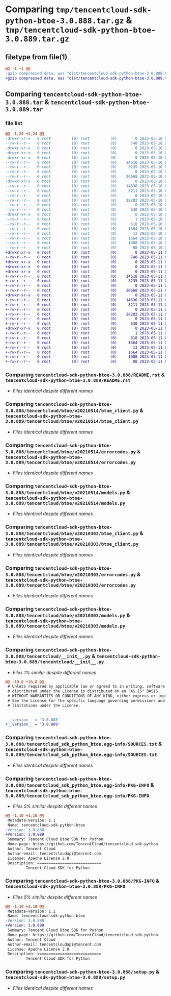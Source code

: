 # Comparing `tmp/tencentcloud-sdk-python-btoe-3.0.888.tar.gz` & `tmp/tencentcloud-sdk-python-btoe-3.0.889.tar.gz`

## filetype from file(1)

```diff
@@ -1 +1 @@
-gzip compressed data, was "dist/tencentcloud-sdk-python-btoe-3.0.888.tar", last modified: Wed May 10 01:51:14 2023, max compression
+gzip compressed data, was "dist/tencentcloud-sdk-python-btoe-3.0.889.tar", last modified: Thu May 11 02:23:32 2023, max compression
```

## Comparing `tencentcloud-sdk-python-btoe-3.0.888.tar` & `tencentcloud-sdk-python-btoe-3.0.889.tar`

### file list

```diff
@@ -1,24 +1,24 @@
-drwxr-xr-x   0 root         (0) root         (0)        0 2023-05-10 01:51:14.000000 tencentcloud-sdk-python-btoe-3.0.888/
--rw-r--r--   0 root         (0) root         (0)      740 2023-05-10 01:51:14.000000 tencentcloud-sdk-python-btoe-3.0.888/README.rst
-drwxr-xr-x   0 root         (0) root         (0)        0 2023-05-10 01:51:14.000000 tencentcloud-sdk-python-btoe-3.0.888/tencentcloud/
-drwxr-xr-x   0 root         (0) root         (0)        0 2023-05-10 01:51:14.000000 tencentcloud-sdk-python-btoe-3.0.888/tencentcloud/btoe/
-drwxr-xr-x   0 root         (0) root         (0)        0 2023-05-10 01:51:14.000000 tencentcloud-sdk-python-btoe-3.0.888/tencentcloud/btoe/v20210514/
--rw-r--r--   0 root         (0) root         (0)    14610 2023-05-10 01:51:14.000000 tencentcloud-sdk-python-btoe-3.0.888/tencentcloud/btoe/v20210514/btoe_client.py
--rw-r--r--   0 root         (0) root         (0)     3235 2023-05-10 01:51:14.000000 tencentcloud-sdk-python-btoe-3.0.888/tencentcloud/btoe/v20210514/errorcodes.py
--rw-r--r--   0 root         (0) root         (0)        0 2023-05-10 01:51:14.000000 tencentcloud-sdk-python-btoe-3.0.888/tencentcloud/btoe/v20210514/__init__.py
--rw-r--r--   0 root         (0) root         (0)    26668 2023-05-10 01:51:14.000000 tencentcloud-sdk-python-btoe-3.0.888/tencentcloud/btoe/v20210514/models.py
-drwxr-xr-x   0 root         (0) root         (0)        0 2023-05-10 01:51:14.000000 tencentcloud-sdk-python-btoe-3.0.888/tencentcloud/btoe/v20210303/
--rw-r--r--   0 root         (0) root         (0)    14636 2023-05-10 01:51:14.000000 tencentcloud-sdk-python-btoe-3.0.888/tencentcloud/btoe/v20210303/btoe_client.py
--rw-r--r--   0 root         (0) root         (0)     3211 2023-05-10 01:51:14.000000 tencentcloud-sdk-python-btoe-3.0.888/tencentcloud/btoe/v20210303/errorcodes.py
--rw-r--r--   0 root         (0) root         (0)        0 2023-05-10 01:51:14.000000 tencentcloud-sdk-python-btoe-3.0.888/tencentcloud/btoe/v20210303/__init__.py
--rw-r--r--   0 root         (0) root         (0)    28282 2023-05-10 01:51:14.000000 tencentcloud-sdk-python-btoe-3.0.888/tencentcloud/btoe/v20210303/models.py
--rw-r--r--   0 root         (0) root         (0)        0 2023-05-10 01:51:14.000000 tencentcloud-sdk-python-btoe-3.0.888/tencentcloud/btoe/__init__.py
--rw-r--r--   0 root         (0) root         (0)      630 2023-05-10 01:51:14.000000 tencentcloud-sdk-python-btoe-3.0.888/tencentcloud/__init__.py
-drwxr-xr-x   0 root         (0) root         (0)        0 2023-05-10 01:51:14.000000 tencentcloud-sdk-python-btoe-3.0.888/tencentcloud_sdk_python_btoe.egg-info/
--rw-r--r--   0 root         (0) root         (0)        1 2023-05-10 01:51:14.000000 tencentcloud-sdk-python-btoe-3.0.888/tencentcloud_sdk_python_btoe.egg-info/dependency_links.txt
--rw-r--r--   0 root         (0) root         (0)      618 2023-05-10 01:51:14.000000 tencentcloud-sdk-python-btoe-3.0.888/tencentcloud_sdk_python_btoe.egg-info/SOURCES.txt
--rw-r--r--   0 root         (0) root         (0)     1664 2023-05-10 01:51:14.000000 tencentcloud-sdk-python-btoe-3.0.888/tencentcloud_sdk_python_btoe.egg-info/PKG-INFO
--rw-r--r--   0 root         (0) root         (0)       13 2023-05-10 01:51:14.000000 tencentcloud-sdk-python-btoe-3.0.888/tencentcloud_sdk_python_btoe.egg-info/top_level.txt
--rw-r--r--   0 root         (0) root         (0)     1664 2023-05-10 01:51:14.000000 tencentcloud-sdk-python-btoe-3.0.888/PKG-INFO
--rw-r--r--   0 root         (0) root         (0)     1008 2023-05-10 01:51:14.000000 tencentcloud-sdk-python-btoe-3.0.888/setup.py
--rw-r--r--   0 root         (0) root         (0)       88 2023-05-10 01:51:14.000000 tencentcloud-sdk-python-btoe-3.0.888/setup.cfg
+drwxr-xr-x   0 root         (0) root         (0)        0 2023-05-11 02:23:32.000000 tencentcloud-sdk-python-btoe-3.0.889/
+-rw-r--r--   0 root         (0) root         (0)      740 2023-05-11 02:23:32.000000 tencentcloud-sdk-python-btoe-3.0.889/README.rst
+drwxr-xr-x   0 root         (0) root         (0)        0 2023-05-11 02:23:32.000000 tencentcloud-sdk-python-btoe-3.0.889/tencentcloud/
+drwxr-xr-x   0 root         (0) root         (0)        0 2023-05-11 02:23:32.000000 tencentcloud-sdk-python-btoe-3.0.889/tencentcloud/btoe/
+drwxr-xr-x   0 root         (0) root         (0)        0 2023-05-11 02:23:32.000000 tencentcloud-sdk-python-btoe-3.0.889/tencentcloud/btoe/v20210514/
+-rw-r--r--   0 root         (0) root         (0)    14610 2023-05-11 02:23:32.000000 tencentcloud-sdk-python-btoe-3.0.889/tencentcloud/btoe/v20210514/btoe_client.py
+-rw-r--r--   0 root         (0) root         (0)     3235 2023-05-11 02:23:32.000000 tencentcloud-sdk-python-btoe-3.0.889/tencentcloud/btoe/v20210514/errorcodes.py
+-rw-r--r--   0 root         (0) root         (0)        0 2023-05-11 02:23:32.000000 tencentcloud-sdk-python-btoe-3.0.889/tencentcloud/btoe/v20210514/__init__.py
+-rw-r--r--   0 root         (0) root         (0)    26668 2023-05-11 02:23:32.000000 tencentcloud-sdk-python-btoe-3.0.889/tencentcloud/btoe/v20210514/models.py
+drwxr-xr-x   0 root         (0) root         (0)        0 2023-05-11 02:23:32.000000 tencentcloud-sdk-python-btoe-3.0.889/tencentcloud/btoe/v20210303/
+-rw-r--r--   0 root         (0) root         (0)    14636 2023-05-11 02:23:32.000000 tencentcloud-sdk-python-btoe-3.0.889/tencentcloud/btoe/v20210303/btoe_client.py
+-rw-r--r--   0 root         (0) root         (0)     3211 2023-05-11 02:23:32.000000 tencentcloud-sdk-python-btoe-3.0.889/tencentcloud/btoe/v20210303/errorcodes.py
+-rw-r--r--   0 root         (0) root         (0)        0 2023-05-11 02:23:32.000000 tencentcloud-sdk-python-btoe-3.0.889/tencentcloud/btoe/v20210303/__init__.py
+-rw-r--r--   0 root         (0) root         (0)    28282 2023-05-11 02:23:32.000000 tencentcloud-sdk-python-btoe-3.0.889/tencentcloud/btoe/v20210303/models.py
+-rw-r--r--   0 root         (0) root         (0)        0 2023-05-11 02:23:32.000000 tencentcloud-sdk-python-btoe-3.0.889/tencentcloud/btoe/__init__.py
+-rw-r--r--   0 root         (0) root         (0)      630 2023-05-11 02:23:32.000000 tencentcloud-sdk-python-btoe-3.0.889/tencentcloud/__init__.py
+drwxr-xr-x   0 root         (0) root         (0)        0 2023-05-11 02:23:32.000000 tencentcloud-sdk-python-btoe-3.0.889/tencentcloud_sdk_python_btoe.egg-info/
+-rw-r--r--   0 root         (0) root         (0)        1 2023-05-11 02:23:32.000000 tencentcloud-sdk-python-btoe-3.0.889/tencentcloud_sdk_python_btoe.egg-info/dependency_links.txt
+-rw-r--r--   0 root         (0) root         (0)      618 2023-05-11 02:23:32.000000 tencentcloud-sdk-python-btoe-3.0.889/tencentcloud_sdk_python_btoe.egg-info/SOURCES.txt
+-rw-r--r--   0 root         (0) root         (0)     1664 2023-05-11 02:23:32.000000 tencentcloud-sdk-python-btoe-3.0.889/tencentcloud_sdk_python_btoe.egg-info/PKG-INFO
+-rw-r--r--   0 root         (0) root         (0)       13 2023-05-11 02:23:32.000000 tencentcloud-sdk-python-btoe-3.0.889/tencentcloud_sdk_python_btoe.egg-info/top_level.txt
+-rw-r--r--   0 root         (0) root         (0)     1664 2023-05-11 02:23:32.000000 tencentcloud-sdk-python-btoe-3.0.889/PKG-INFO
+-rw-r--r--   0 root         (0) root         (0)     1008 2023-05-11 02:23:32.000000 tencentcloud-sdk-python-btoe-3.0.889/setup.py
+-rw-r--r--   0 root         (0) root         (0)       88 2023-05-11 02:23:32.000000 tencentcloud-sdk-python-btoe-3.0.889/setup.cfg
```

### Comparing `tencentcloud-sdk-python-btoe-3.0.888/README.rst` & `tencentcloud-sdk-python-btoe-3.0.889/README.rst`

 * *Files identical despite different names*

### Comparing `tencentcloud-sdk-python-btoe-3.0.888/tencentcloud/btoe/v20210514/btoe_client.py` & `tencentcloud-sdk-python-btoe-3.0.889/tencentcloud/btoe/v20210514/btoe_client.py`

 * *Files identical despite different names*

### Comparing `tencentcloud-sdk-python-btoe-3.0.888/tencentcloud/btoe/v20210514/errorcodes.py` & `tencentcloud-sdk-python-btoe-3.0.889/tencentcloud/btoe/v20210514/errorcodes.py`

 * *Files identical despite different names*

### Comparing `tencentcloud-sdk-python-btoe-3.0.888/tencentcloud/btoe/v20210514/models.py` & `tencentcloud-sdk-python-btoe-3.0.889/tencentcloud/btoe/v20210514/models.py`

 * *Files identical despite different names*

### Comparing `tencentcloud-sdk-python-btoe-3.0.888/tencentcloud/btoe/v20210303/btoe_client.py` & `tencentcloud-sdk-python-btoe-3.0.889/tencentcloud/btoe/v20210303/btoe_client.py`

 * *Files identical despite different names*

### Comparing `tencentcloud-sdk-python-btoe-3.0.888/tencentcloud/btoe/v20210303/errorcodes.py` & `tencentcloud-sdk-python-btoe-3.0.889/tencentcloud/btoe/v20210303/errorcodes.py`

 * *Files identical despite different names*

### Comparing `tencentcloud-sdk-python-btoe-3.0.888/tencentcloud/btoe/v20210303/models.py` & `tencentcloud-sdk-python-btoe-3.0.889/tencentcloud/btoe/v20210303/models.py`

 * *Files identical despite different names*

### Comparing `tencentcloud-sdk-python-btoe-3.0.888/tencentcloud/__init__.py` & `tencentcloud-sdk-python-btoe-3.0.889/tencentcloud/__init__.py`

 * *Files 1% similar despite different names*

```diff
@@ -10,8 +10,8 @@
 # Unless required by applicable law or agreed to in writing, software
 # distributed under the License is distributed on an "AS IS" BASIS,
 # WITHOUT WARRANTIES OR CONDITIONS OF ANY KIND, either express or implied.
 # See the License for the specific language governing permissions and
 # limitations under the License.
 
 
-__version__ = '3.0.888'
+__version__ = '3.0.889'
```

### Comparing `tencentcloud-sdk-python-btoe-3.0.888/tencentcloud_sdk_python_btoe.egg-info/SOURCES.txt` & `tencentcloud-sdk-python-btoe-3.0.889/tencentcloud_sdk_python_btoe.egg-info/SOURCES.txt`

 * *Files identical despite different names*

### Comparing `tencentcloud-sdk-python-btoe-3.0.888/tencentcloud_sdk_python_btoe.egg-info/PKG-INFO` & `tencentcloud-sdk-python-btoe-3.0.889/tencentcloud_sdk_python_btoe.egg-info/PKG-INFO`

 * *Files 5% similar despite different names*

```diff
@@ -1,10 +1,10 @@
 Metadata-Version: 1.1
 Name: tencentcloud-sdk-python-btoe
-Version: 3.0.888
+Version: 3.0.889
 Summary: Tencent Cloud Btoe SDK for Python
 Home-page: https://github.com/TencentCloud/tencentcloud-sdk-python
 Author: Tencent Cloud
 Author-email: tencentcloudapi@tencent.com
 License: Apache License 2.0
 Description: ============================
         Tencent Cloud SDK for Python
```

### Comparing `tencentcloud-sdk-python-btoe-3.0.888/PKG-INFO` & `tencentcloud-sdk-python-btoe-3.0.889/PKG-INFO`

 * *Files 5% similar despite different names*

```diff
@@ -1,10 +1,10 @@
 Metadata-Version: 1.1
 Name: tencentcloud-sdk-python-btoe
-Version: 3.0.888
+Version: 3.0.889
 Summary: Tencent Cloud Btoe SDK for Python
 Home-page: https://github.com/TencentCloud/tencentcloud-sdk-python
 Author: Tencent Cloud
 Author-email: tencentcloudapi@tencent.com
 License: Apache License 2.0
 Description: ============================
         Tencent Cloud SDK for Python
```

### Comparing `tencentcloud-sdk-python-btoe-3.0.888/setup.py` & `tencentcloud-sdk-python-btoe-3.0.889/setup.py`

 * *Files identical despite different names*

